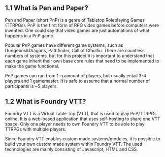 
## 1.1 What is Pen and Paper?

Pen and Paper (short PnP) is a genre of Tabletop Roleplaying Games (TTRPGs). PnP is the first form of RPG video games before computers were invented. One could say that video games are just automations of what happens in a PnP game.

Popular PnP games have different game systems, such as Dungeons&Dragons, Pathfinder, Call of Cthulhu. There are countless numbers of systems, but for this project it is important to understand that each game inherit their own base core rules that need to be implemented to make the game functional.

PnP games can run from 1-n amount of players, but usually entail 3-4 players and 1 gamemaster. It is safe to assume that a normal number of participants is ~5 players.

## 1.2 What is Foundry VTT?

Foundry VTT is a Virtual Table Top (VTT), that is used to play PnP/TTRPGs online. It is a web-based application that uses self-hosting to share one VTT space. Only one player needs to own Foundry VTT to be able to play TTRPGs with multiple players.

Since Foundry VTT enables custom made systems/modules, it is possible to build your own custom made system within Foundry VTT. The used technologies are mainly consisting of Javascript, HTML and CSS.